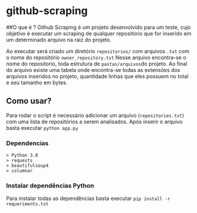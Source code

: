 # github-scraping

##O que é ?
Github Scraping é um projeto desenvolvido para um teste, cujo objetivo é executar um scraping de qualquer repositório que for inserido em um determinado arquivo na raiz do projeto.

Ao executar será criado um diretório `repositorios/` com arquivos `.txt` com o nome do repositório `owner_repository.txt`
Nesse arquivo encontra-se o nome do repositorio, toda estrutura de `pastas/arquivos`do projeto. 
Ao final do arquivo existe uma tabela onde encontra-se todas as extensões dos arquivos inseridos no projeto, quantidade linhas que eles possuem no total e seu tamanho em bytes.

## Como usar?

Para rodar o script é necessário adicionar um arquivo (`repositories.txt`) com uma lista de repositórios a serem analisados.
Após inserir o arquivo basta executar `python app.py`

### Dependencias
    > Python 3.8
    > requests
    > beautifulsoup4
    > columnar

### Instalar dependências Python
Para instalar todas as dependências basta executar `pip install -r requeriments.txt`